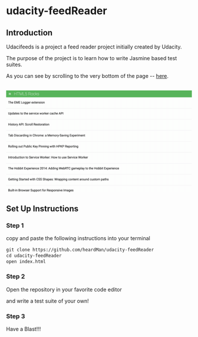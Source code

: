 # udacity-feedReader

## Introduction

Udacifeeds is a project a feed reader project initially created by Udacity.

The purpose of the project is to learn how to write Jasmine based test suites.

As you can see by scrolling to the very bottom of the page -- <a href="https://heardman.github.io/udacity-feedReader/">here</a>.



<br/>

<img src="https://github.com/heardMan/udacity-feedReader/blob/master/img/example.gif">



<br/>

## Set Up Instructions


### Step 1

copy and paste the following instructions into your terminal 

```cd desktop
git clone https://github.com/heardMan/udacity-feedReader
cd udacity-feedReader
open index.html
```

### Step 2 

Open the repository in your favorite code editor

and write a test suite of your own!

### Step 3 

Have a Blast!!!